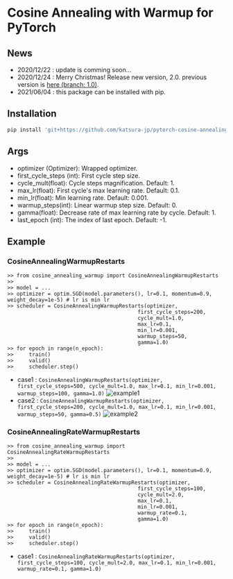 # Cosine Annealing with Warmup for PyTorch

## News
- 2020/12/22 : update is comming soon...
- 2020/12/24 : Merry Christmas! Release new version, 2.0. previous version is [here (branch: 1.0)](https://github.com/katsura-jp/pytorch-cosine-annealing-with-warmup/tree/1.0).
- 2021/06/04 : this package can be installed with pip.

## Installation
```bash
pip install 'git+https://github.com/katsura-jp/pytorch-cosine-annealing-with-warmup'
```

## Args
- optimizer (Optimizer): Wrapped optimizer.
- first_cycle_steps (int): First cycle step size.
- cycle_mult(float): Cycle steps magnification. Default: 1.
- max_lr(float): First cycle's max learning rate. Default: 0.1.
- min_lr(float): Min learning rate. Default: 0.001.
- warmup_steps(int): Linear warmup step size. Default: 0.
- gamma(float): Decrease rate of max learning rate by cycle. Default: 1.
- last_epoch (int): The index of last epoch. Default: -1.

## Example
### CosineAnnealingWarmupRestarts
```
>> from cosine_annealing_warmup import CosineAnnealingWarmupRestarts
>>
>> model = ...
>> optimizer = optim.SGD(model.parameters(), lr=0.1, momentum=0.9, weight_decay=1e-5) # lr is min lr
>> scheduler = CosineAnnealingWarmupRestarts(optimizer,
                                          first_cycle_steps=200,
                                          cycle_mult=1.0,
                                          max_lr=0.1,
                                          min_lr=0.001,
                                          warmup_steps=50,
                                          gamma=1.0)
>> for epoch in range(n_epoch):
>>     train()
>>     valid()
>>     scheduler.step()
```

- case1 : `CosineAnnealingWarmupRestarts(optimizer, first_cycle_steps=500, cycle_mult=1.0, max_lr=0.1, min_lr=0.001, warmup_steps=100, gamma=1.0)`
![example1](./src/plot001.png "example1")
- case2 : `CosineAnnealingWarmupRestarts(optimizer, first_cycle_steps=200, cycle_mult=1.0, max_lr=0.1, min_lr=0.001, warmup_steps=50, gamma=0.5)`
![example2](./src/plot002.png "example2")

### CosineAnnealingRateWarmupRestarts
```
>> from cosine_annealing_warmup import CosineAnnealingRateWarmupRestarts
>>
>> model = ...
>> optimizer = optim.SGD(model.parameters(), lr=0.1, momentum=0.9, weight_decay=1e-5) # lr is min lr
>> scheduler = CosineAnnealingRateWarmupRestarts(optimizer,
                                          first_cycle_steps=100,
                                          cycle_mult=2.0,
                                          max_lr=0.1,
                                          min_lr=0.001,
                                          warmup_rate=0.1,
                                          gamma=1.0)
>> for epoch in range(n_epoch):
>>     train()
>>     valid()
>>     scheduler.step()
```
- case1 : `CosineAnnealingRateWarmupRestarts(optimizer, first_cycle_steps=100, cycle_mult=2.0, max_lr=0.1, min_lr=0.001, warmup_rate=0.1, gamma=1.0)`
